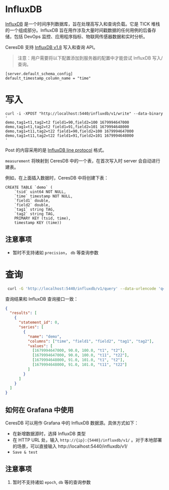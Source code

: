 # InfluxDB

[InfluxDB](https://www.influxdata.com/products/influxdb-overview/) 是一个时间序列数据库，旨在处理高写入和查询负载。它是 TICK 堆栈的一个组成部分。InfluxDB 旨在用作涉及大量时间戳数据的任何用例的后备存储，包括 DevOps 监控、应用程序指标、物联网传感器数据和实时分析。

CeresDB 支持 [InfluxDB v1.8](https://docs.influxdata.com/influxdb/v1.8/tools/api/#influxdb-1x-http-endpoints) 写入和查询 API。

> 注意：用户需要将以下配置添加到服务器的配置中才能尝试 InfluxDB 写入/查询。

```
[server.default_schema_config]
default_timestamp_column_name = "time"
```

# 写入

```
curl -i -XPOST "http://localhost:5440/influxdb/v1/write" --data-binary '
demo,tag1=t1,tag2=t2 field1=90,field2=100 1679994647000
demo,tag1=t1,tag2=t2 field1=91,field2=101 1679994648000
demo,tag1=t11,tag2=t22 field1=90,field2=100 1679994647000
demo,tag1=t11,tag2=t22 field1=91,field2=101 1679994648000
'
```

Post 的内容采用的是 [InfluxDB line protocol](https://docs.influxdata.com/influxdb/v1.8/write_protocols/line_protocol_reference/) 格式。

`measurement` 将映射到 CeresDB 中的一个表，在首次写入时 server 会自动进行建表。

例如，在上面插入数据时，CeresDB 中将创建下表：

```
CREATE TABLE `demo` (
    `tsid` uint64 NOT NULL,
    `time` timestamp NOT NULL,
    `field1` double,
    `field2` double,
    `tag1` string TAG,
    `tag2` string TAG,
    PRIMARY KEY (tsid, time),
    timestamp KEY (time))
```

## 注意事项

- 暂时不支持诸如 `precision`， `db` 等查询参数

# 查询

```sh
 curl -G 'http://localhost:5440/influxdb/v1/query' --data-urlencode 'q=SELECT * FROM "demo"'
```

查询结果和 InfluxDB 查询接口一致：

```json
{
  "results": [
    {
      "statement_id": 0,
      "series": [
        {
          "name": "demo",
          "columns": ["time", "field1", "field2", "tag1", "tag2"],
          "values": [
            [1679994647000, 90.0, 100.0, "t1", "t2"],
            [1679994647000, 90.0, 100.0, "t11", "t22"],
            [1679994648000, 91.0, 101.0, "t1", "t2"],
            [1679994648000, 91.0, 101.0, "t11", "t22"]
          ]
        }
      ]
    }
  ]
}
```

## 如何在 Grafana 中使用

CeresDB 可以用作 Grafana 中的 InfluxDB 数据源。具体方式如下：

- 在新增数据源时，选择 InfluxDB 类型
- 在 HTTP URL 处，输入 `http://{ip}:{5440}/influxdb/v1/` 。对于本地部署的场景，可以直接输入 http://localhost:5440/influxdb/v1/
- `Save & test`

## 注意事项

1. 暂时不支持诸如 `epoch`, `db` 等的查询参数

